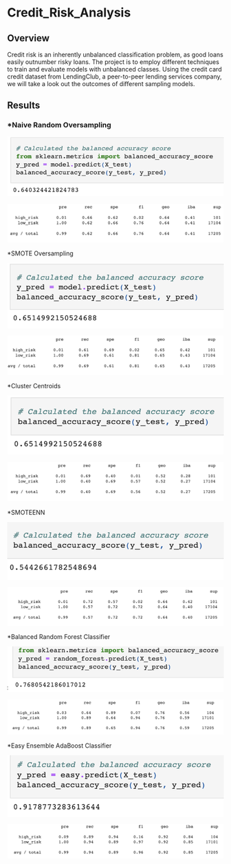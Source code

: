 # Credit_Risk_Analysis

## Overview

Credit risk is an inherently unbalanced classification problem, as good loans easily outnumber risky loans.  The project is to employ different techniques to train and evaluate models with unbalanced classes.  Using the credit card credit dataset from LendingClub, a peer-to-peer lending services company, we will take a look out the outcomes of different sampling models.

## Results

### *Naive Random Oversampling

![This is an image](https://github.com/paveenB/Credit_Risk_Analysis/blob/main/RandomOverSamp1.png)

![This is an image](https://github.com/paveenB/Credit_Risk_Analysis/blob/main/RandomOverSamp2.png)

*SMOTE Oversampling

![This is an image](https://github.com/paveenB/Credit_Risk_Analysis/blob/main/SMOTEOverSamp1.png)

![This is an image](https://github.com/paveenB/Credit_Risk_Analysis/blob/main/SMOTEOverSamp2.png)

*Cluster Centroids

![This is an image](https://github.com/paveenB/Credit_Risk_Analysis/blob/main/UnderSamp1.png)

![This is an image](https://github.com/paveenB/Credit_Risk_Analysis/blob/main/UnderSamp2.png)

*SMOTEENN

![This is an image](https://github.com/paveenB/Credit_Risk_Analysis/blob/main/CombSamp2.png)

![This is an image](https://github.com/paveenB/Credit_Risk_Analysis/blob/main/CombSamp1.png)

*Balanced Random Forest Classifier

![This is an image](https://github.com/paveenB/Credit_Risk_Analysis/blob/main/BalanceRandFor1.png)

![This is an image](https://github.com/paveenB/Credit_Risk_Analysis/blob/main/BalanceRandFor2.png)

*Easy Ensemble AdaBoost Classifier

![This is an image](https://github.com/paveenB/Credit_Risk_Analysis/blob/main/EasyEnClass1.png)

![This is an image](https://github.com/paveenB/Credit_Risk_Analysis/blob/main/EasyEnClass2.png)








